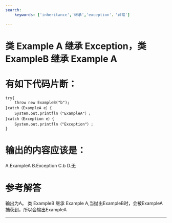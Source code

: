 ```yaml
---
search:
    keywords: ['inheritance','继承','exception'，'异常']

---
```



# 类 Example A 继承 Exception，类 ExampleB 继承 Example A

# 有如下代码片断：

```
try{
    throw new ExampleB("b");
}catch（ExampleA e）{
    System.out.printfln（"ExampleA"）;
}catch（Exception e）{
    System.out.printfln（"Exception"）;
}
```

# 输出的内容应该是：

A.ExampleA     B.Exception     C.b     D.无

# 参考解答

输出为A。
类 ExampleB 继承 Example A,当抛出ExampleB时，会被ExampleA捕获到，所以会输出ExampleA

---


